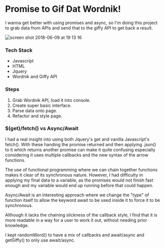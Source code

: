 # Promise to Gif Dat Wordnik!

I wanna get better with using promises and async, so I'm doing this project to grab data from APIs and send that to the giffy API to get back a result.

![screen shot 2018-06-09 at 19 13 16](https://user-images.githubusercontent.com/14803518/41194803-4cb6281a-6c19-11e8-9cd9-032afcbc16bb.png)

### Tech Stack

- Javascript
- HTML
- Jquery
- Wordnik and Giffy API

### Steps

1.  Grab Wordnik API, load it into console.
2.  Create super basic interface.
3.  Parse data onto page.
4.  Refactor and style page.

### $(get)/fetch() vs Async/Await

I had a real insight into using both Jquery's get and vanilla Javascript's fetch(). With these handing the promise returned and then applying .json() to it which returns another promise can make it quite confusing especially considering it uses multiple callbacks and the new syntax of the arrow functions.

The use of functional programming where we can chain together functions makes it clear of its synchronous nature. However, I had difficulty in applying my final data to a variable, as the promises would not finish fast enough and my variable would end up running before that could happen.

Async/Await is an interesting approach where we change the "type" of function itself to allow the keyword await to be used inside it to force it to be synchronous.

Although it lacks the chaining slickness of the callback style, I find that it is more readable in a way for a user to work it out, without needing prior knowledge.

I kept randomWord() to have a mix of callbacks and await/async and getGiffy() to only use await/async.
